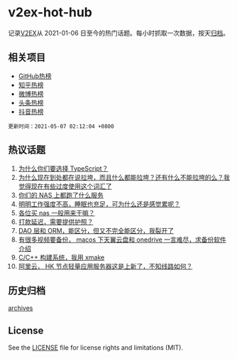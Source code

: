 # v2ex-hot-hub

 记录[V2EX](https://www.v2ex.com/)从 2021-01-06 日至今的热门话题。每小时抓取一次数据，按天[归档](archives)。
 
 ## 相关项目

- [GitHub热榜](https://github.com/lonnyzhang423/github-hot-hub)
- [知乎热榜](https://github.com/lonnyzhang423/zhihu-hot-hub)
- [微博热榜](https://github.com/lonnyzhang423/weibo-hot-hub)
- [头条热榜](https://github.com/lonnyzhang423/toutiao-hot-hub)
- [抖音热榜](https://github.com/lonnyzhang423/douyin-hot-hub)


 `更新时间：2021-05-07 02:12:04 +0800`

## 热议话题

1. [为什么你们要选择 TypeScript？](https://www.v2ex.com/t/775169)
1. [为什么现在到处都在说拉垮，而且什么都能拉垮？还有什么不能拉垮的么？我觉得现在有些过度使用这个词汇了](https://www.v2ex.com/t/775084)
1. [你们的 NAS 上都跑了什么服务](https://www.v2ex.com/t/775071)
1. [明明工作强度不高，睡眠也充足，可为什么还是感觉累呢？](https://www.v2ex.com/t/775166)
1. [各位买 nas 一般用来干嘛？](https://www.v2ex.com/t/775159)
1. [打款延迟，需要提供护照？](https://www.v2ex.com/t/775129)
1. [DAO 层和 ORM，能区分，但又不完全能区分，我裂开了](https://www.v2ex.com/t/775162)
1. [有很多视频要备份， macos 下天翼云盘和 onedrive 一言难尽，求备份软件介绍](https://www.v2ex.com/t/775064)
1. [C/C++ 构建系统，我用 xmake](https://www.v2ex.com/t/775065)
1. [阿里云， HK 节点轻量应用服务器这是上新了，不知线路如何？](https://www.v2ex.com/t/775103)

## 历史归档

[archives](archives)

## License

See the [LICENSE](LICENSE) file for license rights and limitations (MIT).
